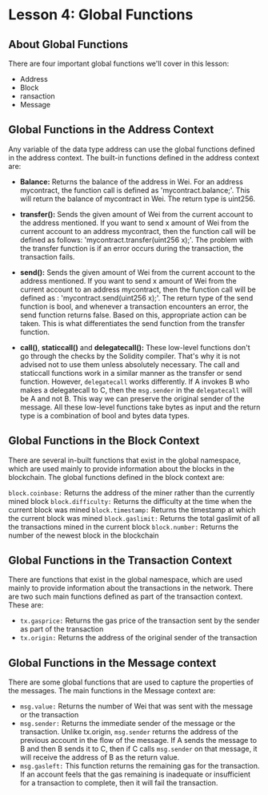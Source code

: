 # Lesson 4: Global Functions

## About Global Functions

There are four important global functions we'll cover in this lesson:

- Address
- Block
- ransaction
- Message

## Global Functions in the Address Context

Any variable of the data type address can use the global functions defined in the address context. The built-in functions defined in the address context are:

- **Balance:** Returns the balance of the address in Wei. For an address mycontract, the function call is defined as 'mycontract.balance;'. This will return the balance of mycontract in Wei. The return type is uint256.

- **transfer():** Sends the given amount of Wei from the current account to the address mentioned. If you want to send x amount of Wei from the current account to an address mycontract, then the function call will be defined as follows: 'mycontract.transfer(uint256 x);'. The problem with the transfer function is if an error occurs during the transaction, the transaction fails.

- **send():** Sends the given amount of Wei from the current account to the address mentioned. If you want to send x amount of Wei from the current account to an address mycontract, then the function call will be defined as : 'mycontract.send(uint256 x);'. The return type of the send function is bool, and whenever a transaction encounters an error, the send function returns false. Based on this, appropriate action can be taken. This is what differentiates the send function from the transfer function.

- **call()**, **staticcall()** and **delegatecall():** These low-level functions don't go through the checks by the Solidity compiler. That's why it is not advised not to use them unless absolutely necessary. The call and staticcall functions work in a similar manner as the transfer or send function. However, `delegatecall` works differently. If A invokes B who makes a delegatecall to C, then the `msg.sender` in the `delegatecall` will be A and not B. This way we can preserve the original sender of the message. All these low-level functions take bytes as input and the return type is a combination of bool and bytes data types.

## Global Functions in the Block Context

There are several in-built functions that exist in the global namespace, which are used mainly to provide information about the blocks in the blockchain. The global functions defined in the block context are:

`block.coinbase:` Returns the address of the miner rather than the currently mined block
`block.difficulty:` Returns the difficulty at the time when the current block was mined
`block.timestamp:` Returns the timestamp at which the current block was mined
`block.gaslimit:` Returns the total gaslimit of all the transactions mined in the current block
`block.number:` Returns the number of the newest block in the blockchain


## Global Functions in the Transaction Context

There are functions that exist in the global namespace, which are used mainly to provide information about the transactions in the network. There are two such main functions defined as part of the transaction context. These are:

- `tx.gasprice:` Returns the gas price of the transaction sent by the sender as part of the transaction
- `tx.origin:` Returns the address of the original sender of the transaction

## Global Functions in the Message context

There are some global functions that are used to capture the properties of the messages. The main functions in the Message context are:

- `msg.value:` Returns the number of Wei that was sent with the message or the transaction
- `msg.sender:` Returns the immediate sender of the message or the transaction. Unlike tx.origin, `msg.sender` returns the address of the previous account in the flow of the message. If A sends the message to B and then B sends it to C, then if C calls `msg.sender` on that message, it will receive the address of B as the return value.
- `msg.gasleft:` This function returns the remaining gas for the transaction. If an account feels that the gas remaining is inadequate or insufficient for a transaction to complete, then it will fail the transaction.